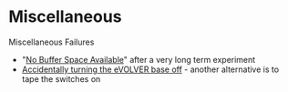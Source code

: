# Miscellaneous

Miscellaneous Failures

* "[No Buffer Space Available](https://www.evolver.bio/t/no-buffer-space-available/143)" after a very long term experiment
* [Accidentally turning the eVOLVER base off](https://www.evolver.bio/t/switch-protector/163) - another alternative is to tape the switches on
